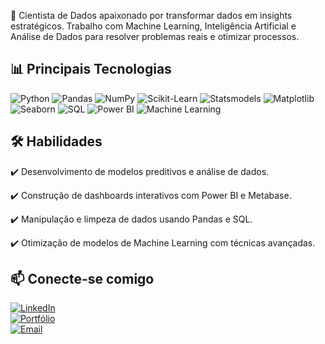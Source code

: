 🚀 Cientista de Dados apaixonado por transformar dados em insights estratégicos. Trabalho com Machine Learning, Inteligência Artificial e Análise de Dados para resolver problemas reais e otimizar processos.

## 📊 Principais Tecnologias

![Python](https://img.shields.io/badge/-Python-05122A?style=flat&logo=python) 
![Pandas](https://img.shields.io/badge/-Pandas-05122A?style=flat&logo=pandas) 
![NumPy](https://img.shields.io/badge/-NumPy-05122A?style=flat&logo=numpy) 
![Scikit-Learn](https://img.shields.io/badge/-Scikit%20Learn-05122A?style=flat&logo=scikit-learn) 
![Statsmodels](https://img.shields.io/badge/-Statsmodels-05122A?style=flat) 
![Matplotlib](https://img.shields.io/badge/-Matplotlib-05122A?style=flat) 
![Seaborn](https://img.shields.io/badge/-Seaborn-05122A?style=flat) 
![SQL](https://img.shields.io/badge/-SQL-05122A?style=flat) 
![Power BI](https://img.shields.io/badge/-Power%20BI-05122A?style=flat&logo=power-bi)
![Machine Learning](https://img.shields.io/badge/Machine%20Learning-%23121011.svg?style=for-the-badge&logo=scikit-learn&logoColor=white)  

## 🛠️ Habilidades
✔️ Desenvolvimento de modelos preditivos e análise de dados.

✔️ Construção de dashboards interativos com Power BI e Metabase.

✔️ Manipulação e limpeza de dados usando Pandas e SQL.

✔️ Otimização de modelos de Machine Learning com técnicas avançadas.

## 📫 Conecte-se comigo  
[![LinkedIn](https://img.shields.io/badge/LinkedIn-0A66C2?style=for-the-badge&logo=linkedin&logoColor=white)](https://www.linkedin.com/in/francisco-de-assis-808377218/)  
[![Portfólio](https://img.shields.io/badge/Portfólio-000000?style=for-the-badge&logo=github&logoColor=white)](https://github.com/FranciscoAssislsj?tab=repositories)  
[![Email](https://img.shields.io/badge/Email-D14836?style=for-the-badge&logo=gmail&logoColor=white)](mailto:franciscofut25@gmail.com)  


